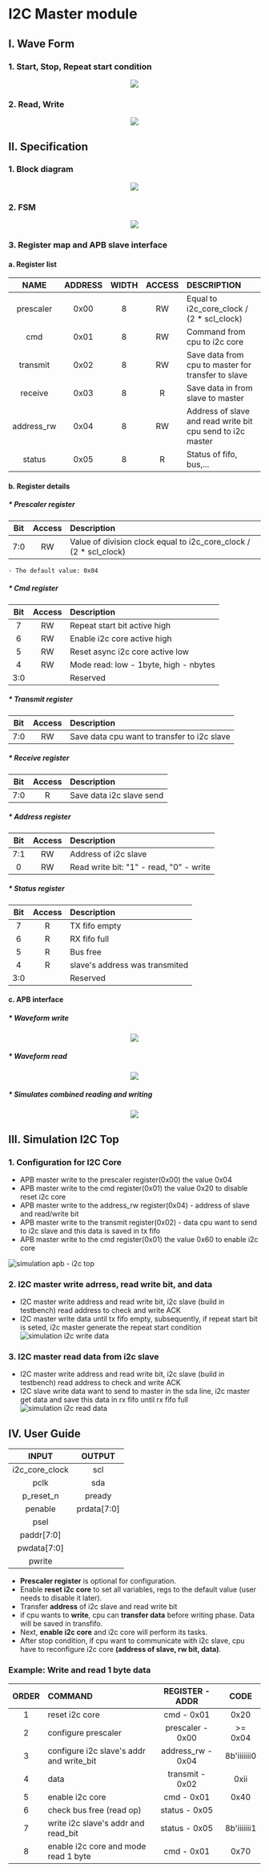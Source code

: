 # I2C Master module
## I. Wave Form 
### 1. Start, Stop, Repeat start condition
<p align="center">
  <img src="/illustrating%20images/Spec_condition.png">
</p>

### 2. Read, Write
<p align="center">
  <img src="/illustrating%20images/Read_write_wave.png">
</p>

## II. Specification
### 1. Block diagram
<p align="center">
  <img src="/illustrating%20images/master_block.png">
</p>

### 2. FSM
<p align="center">
  <img src="/illustrating%20images/fsm_master.png">
</p>



### 3. Register map and APB slave interface
#### a. Register list
|NAME|ADDRESS|WIDTH|ACCESS|DESCRIPTION|
|:----:|:---:|:---:|:----:|:------|
|prescaler|0x00|8|RW|Equal to i2c_core_clock / (2 * scl_clock)| 
|cmd|0x01|8|RW|Command from cpu to i2c core|
|transmit|0x02|8|RW|Save data from cpu to master for transfer to slave|
|receive|0x03|8|R|Save data in from slave to master|
|address_rw|0x04|8|RW|Address of slave and read write bit cpu send to i2c master|
|status|0x05|8|R|Status of fifo, bus,...| 
#### b. Register details
##### * Prescaler register
|Bit|Access|Description|
|:-:|:----:|:---------|
|7:0|RW|Value of division clock equal to i2c_core_clock / (2 * scl_clock)|
    - The default value: 0x04
##### * Cmd register 
|Bit|Access|Description|
|:-:|:----:|:---------|
|7|RW|Repeat start bit active high|
|6|RW|Enable i2c core active high|
|5|RW|Reset async i2c core active low|
|4|RW|Mode read: low - 1byte, high - nbytes |
|3:0||Reserved|

##### * Transmit register 
|Bit|Access|Description|
|:-:|:----:|:---------|
|7:0|RW|Save data cpu want to transfer to i2c slave|

##### * Receive register 
|Bit|Access|Description|
|:-:|:----:|:---------|
|7:0|R|Save data i2c slave send|

##### * Address register 
|Bit|Access|Description|
|:-:|:----:|:---------|
|7:1|RW|Address of i2c slave|
|0|RW|Read write bit: "1" - read, "0" - write|

##### * Status register 
|Bit|Access|Description|
|:-:|:----:|:---------|
|7|R|TX fifo empty|
|6|R|RX fifo full|
|5|R|Bus free|
|4|R|slave's address was transmited|
|3:0||Reserved|

#### c. APB interface
##### * Waveform write
<p align="center">
  <img src="/illustrating%20images/apb_write.png">
</p>


##### * Waveform read
<p align="center">
  <img src="/illustrating%20images/apb_read.png">
</p>

##### * Simulates combined reading and writing
<p align="center">
  <img src="/illustrating%20images/abp_simulation.png">
</p>

## III. Simulation I2C Top
### 1. Configuration for I2C Core
 - APB master write to the prescaler register(0x00) the value 0x04
 - APB master write to the cmd register(0x01) the value 0x20 to disable reset i2c core
 - APB master write to the address_rw register(0x04) - address of slave and read/write bit
 - APB master write to the transmit register(0x02) - data cpu want to send to i2c slave and this data is saved in tx fifo
 - APB master write to the cmd register(0x01) the value 0x60 to enable i2c core

![simulation apb - i2c top](/illustrating%20images/apb_i2c_top.png)
### 2. I2C master write adrress, read write bit, and data
 - I2C master write address and read write bit, i2c slave (build in testbench) read address to check and write ACK
 - I2C master write data until tx fifo empty, subsequently, if repeat start bit is seted, i2c master generate the repeat start condition
![simulation i2c write data](/illustrating%20images/i2c_write_data.png)
### 3. I2C master read data from i2c slave
 - I2C master write address and read write bit, i2c slave (build in testbench) read address to check and write ACK
 - I2C slave write data want to send to master in the sda line, i2c master get data and save this data in rx fifo until rx fifo full
![simulation i2c read data](/illustrating%20images/i2c_read_data.png)

## IV. User Guide
|INPUT|OUTPUT|
|:---:|:----:|
|i2c_core_clock|scl|
|pclk|sda|
|p_reset_n|pready
|penable|prdata[7:0]|
|psel|
|paddr[7:0]|
|pwdata[7:0]|
|pwrite|
  
 - **Prescaler register** is optional for configuration.
 - Enable **reset i2c core** to set all variables, regs to the default value (user needs to disable it later).
 - Transfer **address** of i2c slave and read write bit
 - if cpu wants to **write**, cpu can **transfer data** before writing phase. Data will be saved in transfifo.
 - Next, **enable i2c core** and i2c core will perform its tasks.
 - After stop condition, if cpu want to communicate with i2c slave, cpu have to reconfigure i2c core **(address of slave, rw bit, data)**.

### Example: Write and read 1 byte data 

|ORDER|COMMAND|REGISTER - ADDR|CODE|
|:---:|:---|:----:|:----:|
|1|reset i2c core|cmd - 0x01|0x20|
|2|configure prescaler|prescaler - 0x00|>= 0x04|
|3|configure i2c slave's addr and write_bit|address_rw - 0x04|8b'iiiiiii0|
|4|data|transmit - 0x02|0xii|
|5|enable i2c core|cmd - 0x01|0x40|
|6|check bus free (read op)|status - 0x05||
|7|write i2c slave's addr and read_bit|status - 0x05|8b'iiiiiii1|
|8|enable i2c core and mode read 1 byte|cmd - 0x01|0x70|
